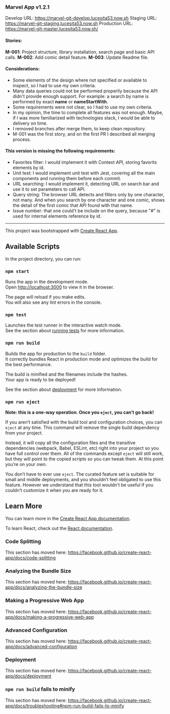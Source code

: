 ### Marvel App v1.2.1

Develop URL: https://marvel-git-develop.lucesita53.now.sh
Staging URL: https://marvel-git-staging.lucesita53.now.sh
Production URL: https://marvel-git-master.lucesita53.now.sh/

#### Stories:

**M-001**: Project structure, library installation, search page and basic API calls.
**M-002**: Add comic detail feature.
**M-003**: Update Readme file.

#### Considerations:

- Some elements of the design where not specified or available to inspect, so I had to use my own criteria.
- Many data queries could not be performed properlly because the API didn't provide enough support. For example: a search by name is performed by exact **name** or **nameStartWith**.
- Some requirements were not clear, so I had to use my own criteria.
- In my opinion, the time to complete all features was not enough. Maybe, if I was more familiarized with technologies stack, I would be able to delivery on time.
- I removed branches after merge them, to keep clean repository.
- M-001 was the first story, and on the first PR I described all merging process.

#### This version is missing the following requirements:

- Favorites filter: I would implement it with Context API, storing favorits elements by id.
- Unit test: I would implement unit test with Jest, covering all the main components and running them before each commit.
- URL searching: I would implement it, detecting URL on search bar and use it to set parameters to call API.
- Query string: The browser URL detects and filters only by one character, not many. And when you search by one character and one comic, shows the detail of the first comic that API found with that name.
- Issue number: that one could't be include on the query, because "#" is used for internal elements reference by id.

---

This project was bootstrapped with [Create React App](https://github.com/facebook/create-react-app).

## Available Scripts

In the project directory, you can run:

### `npm start`

Runs the app in the development mode.<br />
Open [http://localhost:3000](http://localhost:3000) to view it in the browser.

The page will reload if you make edits.<br />
You will also see any lint errors in the console.

### `npm test`

Launches the test runner in the interactive watch mode.<br />
See the section about [running tests](https://facebook.github.io/create-react-app/docs/running-tests) for more information.

### `npm run build`

Builds the app for production to the `build` folder.<br />
It correctly bundles React in production mode and optimizes the build for the best performance.

The build is minified and the filenames include the hashes.<br />
Your app is ready to be deployed!

See the section about [deployment](https://facebook.github.io/create-react-app/docs/deployment) for more information.

### `npm run eject`

**Note: this is a one-way operation. Once you `eject`, you can’t go back!**

If you aren’t satisfied with the build tool and configuration choices, you can `eject` at any time. This command will remove the single build dependency from your project.

Instead, it will copy all the configuration files and the transitive dependencies (webpack, Babel, ESLint, etc) right into your project so you have full control over them. All of the commands except `eject` will still work, but they will point to the copied scripts so you can tweak them. At this point you’re on your own.

You don’t have to ever use `eject`. The curated feature set is suitable for small and middle deployments, and you shouldn’t feel obligated to use this feature. However we understand that this tool wouldn’t be useful if you couldn’t customize it when you are ready for it.

## Learn More

You can learn more in the [Create React App documentation](https://facebook.github.io/create-react-app/docs/getting-started).

To learn React, check out the [React documentation](https://reactjs.org/).

### Code Splitting

This section has moved here: https://facebook.github.io/create-react-app/docs/code-splitting

### Analyzing the Bundle Size

This section has moved here: https://facebook.github.io/create-react-app/docs/analyzing-the-bundle-size

### Making a Progressive Web App

This section has moved here: https://facebook.github.io/create-react-app/docs/making-a-progressive-web-app

### Advanced Configuration

This section has moved here: https://facebook.github.io/create-react-app/docs/advanced-configuration

### Deployment

This section has moved here: https://facebook.github.io/create-react-app/docs/deployment

### `npm run build` fails to minify

This section has moved here: https://facebook.github.io/create-react-app/docs/troubleshooting#npm-run-build-fails-to-minify
